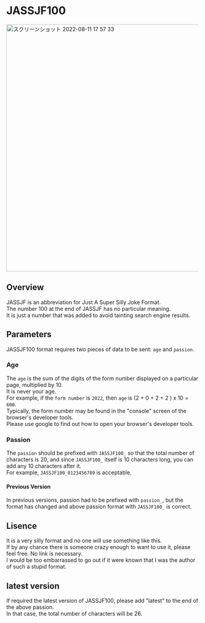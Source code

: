 # JASSJF100

[<img width="646" alt="スクリーンショット 2022-08-11 17 57 33" src="https://user-images.githubusercontent.com/54315732/184098873-0b33f327-08a4-4ce2-a8b7-91a0699413e2.png">](https://www.irasutoya.com/2016/08/ai.html)


## Overview

JASSJF is an abbreviation for Just A Super Silly Joke Format.  
The number 100 at the end of JASSJF has no particular meaning.  
It is just a number that was added to avoid tainting search engine results.  

## Parameters

JASSJF100 format requires two pieces of data to be sent: `age` and `passion`.

### Age

The `age` is the sum of the digits of the form number displayed on a particular page, multiplied by 10.  
It is never your age.   
For example, if the `form number` is `2022`, then `age` is (2 + 0 + 2 + 2 ) x 10 = `600`.  
Typically, the form number may be found in the "console" screen of the browser's developer tools.  
Please use google to find out how to open your browser's developer tools.  

### Passion

The `passion` should be prefixed with `JASSJF100_` so that the total number of characters is 20, and since `JASSJF100_` itself is 10 characters long, you can add any 10 characters after it.  
For example, `JASSJF100_0123456789` is acceptable.  

#### Previous Version

In previous versions, passion had to be prefixed with `passion_`, but the format has changed and above passion format with `JASSJF100_` is correct.

## Lisence

It is a very silly format and no one will use something like this.  
If by any chance there is someone crazy enough to want to use it, please feel free. No link is necessary.  
I would be too embarrassed to go out if it were known that I was the author of such a stupid format.  


## latest version

If required the latest version of JASSJF100, please add "latest" to the end of the above passion.  
In that case, the total number of characters will be 26.  


